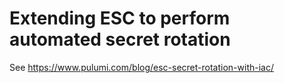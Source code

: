 # Extending ESC to perform automated secret rotation

See https://www.pulumi.com/blog/esc-secret-rotation-with-iac/
